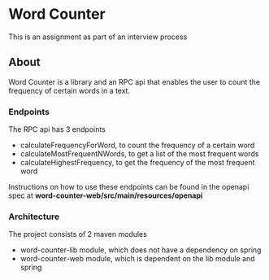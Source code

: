 # Word Counter

This is an assignment as part of an interview process

## About

Word Counter is a library and an RPC api that enables the user to count the frequency
of certain words in a text.

### Endpoints

The RPC api has 3 endpoints

- calculateFrequencyForWord, to count the frequency of a certain word
- calculateMostFrequentNWords, to get a list of the most frequent words
- calculateHighestFrequency, to get the frequency of the most frequent word

Instructions on how to use these endpoints can be found in the openapi spec at **word-counter-web/src/main/resources/openapi**

### Architecture

The project consists of 2 maven modules

- word-counter-lib module, which does not have a dependency on spring
- word-counter-web module, which is dependent on the lib module and spring
